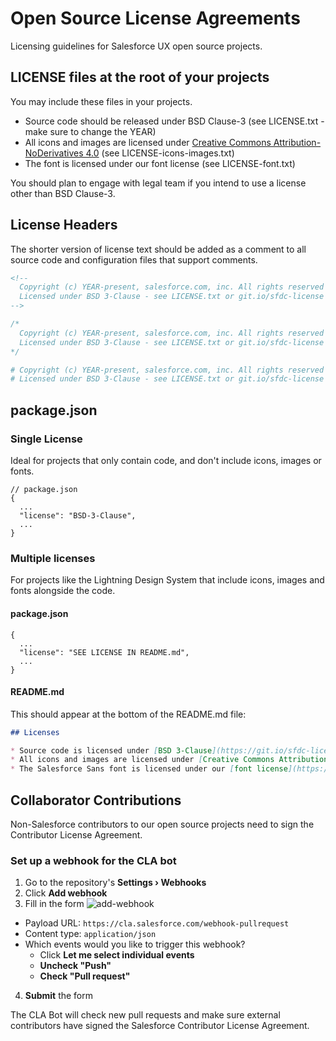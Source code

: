 # Open Source License Agreements

Licensing guidelines for Salesforce UX open source projects.

## LICENSE files at the root of your projects

You may include these files in your projects.

- Source code should be released under BSD Clause-3 (see LICENSE.txt - make sure to change the YEAR)
- All icons and images are licensed under [Creative Commons Attribution-NoDerivatives 4.0](http://creativecommons.org/licenses/by-nd/4.0/) (see LICENSE-icons-images.txt)
- The font is licensed under our font license (see LICENSE-font.txt)

You should plan to engage with legal team if you intend to use a license other than BSD Clause-3.

## License Headers

The shorter version of license text should be added as a comment to all source code and configuration files that support comments.

```html
<!--
  Copyright (c) YEAR-present, salesforce.com, inc. All rights reserved
  Licensed under BSD 3-Clause - see LICENSE.txt or git.io/sfdc-license
-->
```

```js
/* 
  Copyright (c) YEAR-present, salesforce.com, inc. All rights reserved
  Licensed under BSD 3-Clause - see LICENSE.txt or git.io/sfdc-license
*/
```

```yaml
# Copyright (c) YEAR-present, salesforce.com, inc. All rights reserved
# Licensed under BSD 3-Clause - see LICENSE.txt or git.io/sfdc-license
```

## package.json

### Single License

Ideal for projects that only contain code, and don't include icons, images or fonts.

```json5
// package.json
{
  ...
  "license": "BSD-3-Clause",
  ...
}
```

### Multiple licenses

For projects like the Lightning Design System that include icons, images and fonts alongside the code.

#### package.json

```json5
{
  ...
  "license": "SEE LICENSE IN README.md",
  ...
}
```

#### README.md

This should appear at the bottom of the README.md file:

```md
## Licenses

* Source code is licensed under [BSD 3-Clause](https://git.io/sfdc-license)
* All icons and images are licensed under [Creative Commons Attribution-NoDerivatives 4.0](https://github.com/salesforce-ux/licenses/blob/master/LICENSE-icons-images.txt)
* The Salesforce Sans font is licensed under our [font license](https://github.com/salesforce-ux/licenses/blob/master/LICENSE-font.txt)
```

## Collaborator Contributions

Non-Salesforce contributors to our open source projects need to sign the Contributor License Agreement.

### Set up a webhook for the CLA bot

1. Go to the repository's **Settings › Webhooks**
2. Click **Add webhook**
3. Fill in the form  ![add-webhook](https://cloud.githubusercontent.com/assets/85783/22662023/69b3c3f2-ec5c-11e6-8739-366b9fae1380.png)
  - Payload URL: `https://cla.salesforce.com/webhook-pullrequest`
  - Content type: `application/json` 
  - Which events would you like to trigger this webhook?
    - Click **Let me select individual events**
    - **Uncheck "Push"**
    - **Check "Pull request"**
4. **Submit** the form

The CLA Bot will check new pull requests and make sure external contributors have signed the Salesforce Contributor License Agreement.
